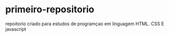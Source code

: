 # primeiro-repositorio
repoitorio criado para estudos de programçao em linguagem  HTML. CSS E javascript
